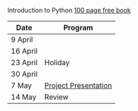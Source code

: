 Introduction to Python
[100 page free book](https://www.oreilly.com/programming/free/files/a-whirlwind-tour-of-python.pdf)


|  Date |  Program | 
|---|---|
|  9 April |   |
|  16 April|   |
|  23 April |  Holiday |
|  30 April|   |
|  7 May|  [Project Presentation](https://github.com/uzay00/CMPE232/tree/master/2019/Project)|
|  14 May|  Review |


